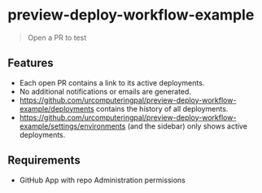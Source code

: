 # preview-deploy-workflow-example

> Open a PR to test

## Features

- Each open PR contains a link to its active deployments.
- No additional notifications or emails are generated.
- https://github.com/urcomputeringpal/preview-deploy-workflow-example/deployments contains the history of all deployments.
- https://github.com/urcomputeringpal/preview-deploy-workflow-example/settings/environments (and the sidebar) only shows active deployments.

## Requirements

- GitHub App with repo Administration permissions

